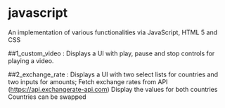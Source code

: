# javascript
An implementation of various functionalities via JavaScript, HTML 5 and CSS

##1_custom_video : 
  Displays a UI with play, pause and stop controls for playing a video.

##2_exchange_rate : 
   Displays a UI with two select lists for countries and two inputs for amounts; 
   Fetch exchange rates from API (https://api.exchangerate-api.com)
   Display the values for both countries 
   Countries can be swapped


